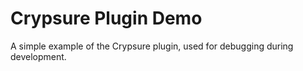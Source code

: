 # Crypsure Plugin Demo

A simple example of the Crypsure plugin, used for debugging during development.